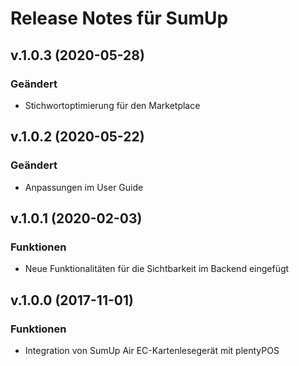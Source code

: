 # Release Notes für SumUp

## v.1.0.3 (2020-05-28)
### Geändert
- Stichwortoptimierung für den Marketplace

## v.1.0.2 (2020-05-22)
### Geändert
- Anpassungen im User Guide

## v.1.0.1 (2020-02-03)
### Funktionen
-  Neue Funktionalitäten für die Sichtbarkeit im Backend eingefügt

## v.1.0.0 (2017-11-01)
### Funktionen
- Integration von SumUp Air EC-Kartenlesegerät mit plentyPOS
